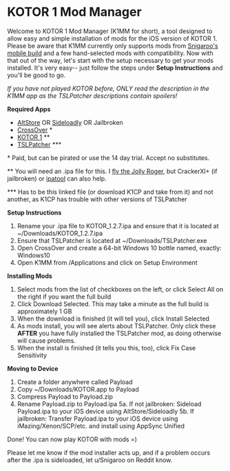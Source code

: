 # KOTOR 1 Mod Manager

Welcome to KOTOR 1 Mod Manager (K1MM for short), a tool designed to allow easy and simple installation of mods for the iOS version of KOTOR 1. Please be aware that K1MM currently only supports mods from [Snigaroo's mobile build](https://www.reddit.com/r/kotor/wiki/k1fullbuildmobile) and a few hand-selected mods with compatibility. Now with that out of the way, let's start with the setup necessary to get your mods installed. It's very easy-- just follow the steps under **Setup Instructions** and you'll be good to go.

*If you have not played KOTOR before, ONLY read the description in the K1MM app as the TSLPatcher descriptions contain spoilers!*

**Required Apps**
- [AltStore](https://altstore.io) OR [Sideloadly](https://sideloadly.io) OR Jailbroken
- [CrossOver](https://www.codeweavers.com/crossover/download) \*
- [KOTOR 1](https://apps.apple.com/dk/app/star-wars-kotor/id416608891?l=da&amp;mt=12) \*\*
- [TSLPatcher](https://krakenfiles.com/view/bBElfO1sv0/file.html) \*\*\*

\* Paid, but can be pirated or use the 14 day trial. Accept no substitutes.

\*\* You will need an .ipa file for this. I [fly the Jolly Roger](https://0bin.net/paste/htdgPTtm#bgKxFLE44xy24hbncVIXwceVXhpZo2kkWc8qQTstqbG), but CrackerXI+ (if jailbroken) or [ipatool](https://github.com/Paisseon/ipatool/releases/tag/v1.1.0-paisseon) can also help.

\*\*\* Has to be this linked file (or download K1CP and take from it) and not another, as K1CP has trouble with other versions of TSLPatcher

**Setup Instructions**
1. Rename your .ipa file to KOTOR_1.2.7.ipa and ensure that it is located at ~/Downloads/KOTOR_1.2.7.ipa
2. Ensure that TSLPatcher is located at ~/Downloads/TSLPatcher.exe
3. Open CrossOver and create a 64-bit Windows 10 bottle named, exactly: Windows10
4. Open K1MM from /Applications and click on Setup Environment

**Installing Mods**
1. Select mods from the list of checkboxes on the left, or click Select All on the right if you want the full build
2. Click Download Selected. This may take a minute as the full build is approximately 1 GB
3. When the download is finished (it will tell you), click Install Selected
4. As mods install, you will see alerts about TSLPatcher. Only click these **AFTER** you have fully installed the TSLPatcher mod, as doing otherwise will cause problems.
5. When the install is finished (it tells you this, too), click Fix Case Sensitivity

**Moving to Device**
1. Create a folder anywhere called Payload
2. Copy ~/Downloads/KOTOR.app to Payload
3. Compress Payload to Payload.zip
4. Rename Payload.zip to Payload.ipa
5a. If not jailbroken: Sideload Payload.ipa to your iOS device using AltStore/Sideloadly
5b. If jailbroken: Transfer Payload.ipa to your iOS device using iMazing/Xenon/SCP/etc. and install using AppSync Unified

Done! You can now play KOTOR with mods =)

Please let me know if the mod installer acts up, and if a problem occurs after the .ipa is sideloaded, let u/Snigaroo on Reddit know.
